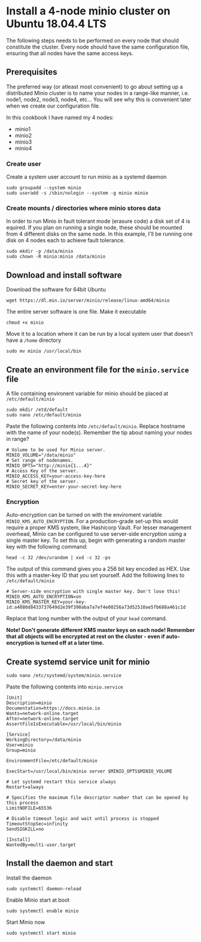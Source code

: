 # Install a 4-node minio cluster on Ubuntu 18.04.4 LTS
The following steps needs to be performed on every node that should constitute the cluster.
Every node should have the same configuration file, ensuring that all nodes have the same access keys.

## Prerequisites
The preferred way (or atleast most convenient) to go about setting up a distributed Minio cluster is to name your nodes in a range-like manner, i.e. node1, node2, node3, node4, etc...
You will see why this is convenient later when we create our configuration file.

In this cookbook I have named my 4 nodes:
 * minio1
 * minio2
 * minio3
 * minio4

### Create user
Create a system user account to run minio as a systemd daemon

    sudo groupadd --system minio
    sudo useradd -s /sbin/nologin --system -g minio minio

### Create mounts / directories where minio stores data
In order to run Minio in fault tolerant mode (erasure code) a disk set of 4 is equired. If you plan on running a single node, these should be mounted from 4 different disks on the same node. In this example, I'll be running one disk on 4 nodes each to achieve fault tolerance.

    sudo mkdir -p /data/minio
    sudo chown -R minio:minio /data/minio

## Download and install software
Download the software for 64bit Ubuntu

    wget https://dl.min.io/server/minio/release/linux-amd64/minio

The entire server software is one file. Make it executable

    chmod +x minio

Move it to a location where it can be run by a local system user that doesn't have a `/home` directory

    sudo mv minio /usr/local/bin

## Create an environment file for the `minio.service` file
A file containing environent variable for minio should be placed at `/etc/default/minio`

    sudo mkdir /etd/default
    sudo nano /etc/default/minio

Paste the following contents into `/etc/default/minio`. Replace hostname with the name of your node(s). Remember the tip about naming your nodes in range?

    # Volume to be used for Minio server.
    MINIO_VOLUME="/data/minio"
    # Set range of nodenames.
    MINIO_OPTS="http://minio{1...4}"
    # Access Key of the server.
    MINIO_ACCESS_KEY=your-access-key-here
    # Secret key of the server.
    MINIO_SECRET_KEY=enter-your-secret-key-here

### Encryption
Auto-encryption can be turned on with the enviroment variable `MINIO_KMS_AUTO_ENCRYPTION`. For a production-grade set-up this would require a proper KMS system, like Hashicorp Vault. 
For lesser management overhead, Minio can be configured to use server-side encryption using a single master key. To set this up, begin with generating a random master key with the following command:

    head -c 32 /dev/urandom | xxd -c 32 -ps

The output of this command gives you a 256 bit key encoded as HEX. Use this with a master-key ID that you set yourself. Add the following lines to `/etc/default/minio`

    # Server-side encryption with single master key. Don't lose this! 
    MINIO_KMS_AUTO_ENCRYPTION=on
    MINIO_KMS_MASTER_KEY=your-key-id:a4080d8433737649d2e39f390aba7a7ef4e00256a73d52510ae5fb688a461c1d

Replace that long number with the output of your `head` command.

**Note! Don't generate different KMS master keys on each node! Remember that all objects will be encrypted at rest on the cluster - even if auto-encryption is turned off at a later time.** 


## Create systemd service unit for minio

    sudo nano /etc/systemd/system/minio.service

Paste the following contents into `minio.service`

    [Unit]
    Description=minio
    Documentation=https://docs.minio.io
    Wants=network-online.target
    After=network-online.target
    AssertFileIsExecutable=/usr/local/bin/minio

    [Service]
    WorkingDirectory=/data/minio
    User=minio
    Group=minio

    EnvironmentFile=/etc/default/minio

    ExecStart=/usr/local/bin/minio server $MINIO_OPTS$MINIO_VOLUME

    # Let systemd restart this service always
    Restart=always

    # Specifies the maximum file descriptor number that can be opened by this process
    LimitNOFILE=65536

    # Disable timeout logic and wait until process is stopped
    TimeoutStopSec=infinity
    SendSIGKILL=no

    [Install]
    WantedBy=multi-user.target

## Install the daemon and start 
Install the daemon

    sudo systemctl daemon-reload

Enable Minio start at boot

    sudo systemctl enable minio

Start Minio now

    sudo systemctl start minio

